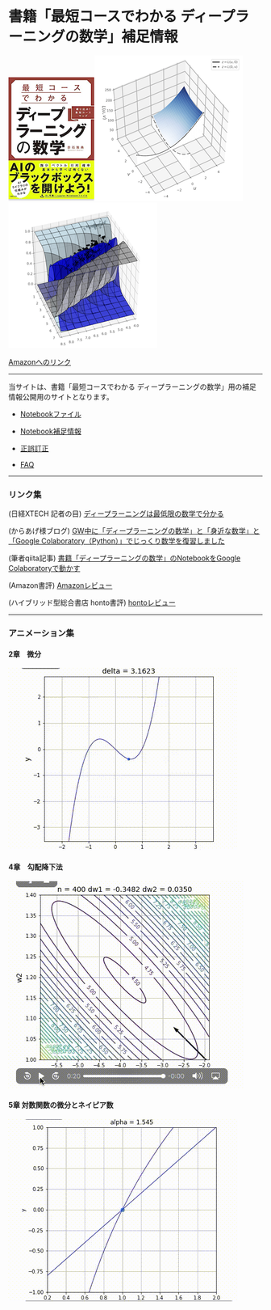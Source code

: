 # 書籍「最短コースでわかる ディープラーニングの数学」補足情報

![表紙](images/hyoshi.png)![fig04-04](images/fig04-04.png) ![fig09-22](images/fig09-22.png)
  
[Amazonへのリンク](https://www.amazon.co.jp/dp/4296102508/)

***

当サイトは、書籍「最短コースでわかる ディープラーニングの数学」用の補足情報公開用のサイトとなります。

* [Notebookファイル](notebooks.md)

* [Notebook補足情報](notebook-ref.md)

* [正誤訂正](errors.md)

* [FAQ](faqs.md)


***
### リンク集

(日経XTECH 記者の目) [ディープラーニングは最低限の数学で分かる](https://tech.nikkeibp.co.jp/atcl/nxt/column/18/00138/041400268/)  
  
(からあげ様ブログ) [GW中に「ディープラーニングの数学」と「身近な数学」と「Google Colaboratory（Python）」でじっくり数学を復習しました](https://karaage.hatenadiary.jp/entry/2019/05/08/073000)  
  
(筆者qiita記事) [書籍「ディープラーニングの数学」のNotebookをGoogle Colaboratoryで動かす](https://qiita.com/makaishi2/items/8a7f530ad9b18b1f0b61)

(Amazon書評) [Amazonレビュー](https://www.amazon.co.jp/product-reviews/4296102508/ref=acr_dpproductdetail_text?ie=UTF8&showViewpoints=1) 

(ハイブリッド型総合書店 honto書評) [hontoレビュー](https://honto.jp/netstore/pd-review_0629564342_191.html)

***
### アニメーション集

#### 2章　微分

![](images/diff.gif)

#### 4章　勾配降下法

![](images/gradient-descent.gif)

#### 5章 対数関数の微分とネイピア数

![](images/log-animation.gif)
